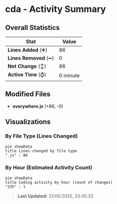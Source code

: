 # cda - Activity Summary 

## Overall Statistics

| Stat                   | Value                                                             |
| ---------------------- | ----------------------------------------------------------------- |
| **Lines Added** (➕)   | 86                                          |
| **Lines Removed** (➖) | 0                                        |
| **Net Change** (↕)    | 86                |
| **Active Time** (⌚)   | 0 minute |


## Modified Files
- **everywhere.js** (+86, -0)

## Visualizations

### By File Type (Lines Changed)

```mermaid
pie showData
title Lines changed by file type
".js" : 86
```

### By Hour (Estimated Activity Count)

```mermaid
pie showData
title Coding activity by hour (count of changes)
"23h" : 1
```


> **Last Updated:** 21/05/2025, 23:45:32